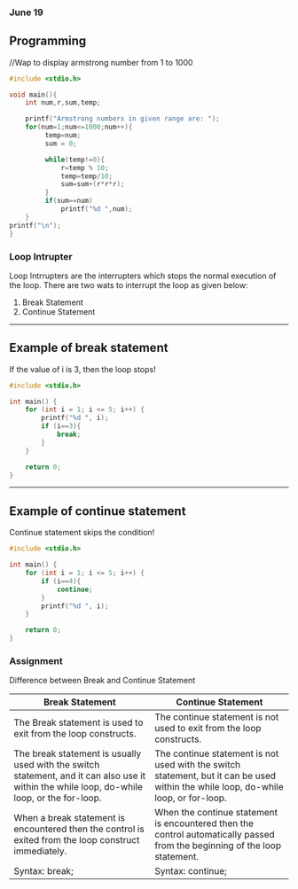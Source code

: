 ### June 19

## Programming

//Wap to display armstrong number from 1 to 1000

```c
#include <stdio.h>

void main(){
    int num,r,sum,temp;

    printf("Armstrong numbers in given range are: ");
    for(num=1;num<=1000;num++){
         temp=num;
         sum = 0;

         while(temp!=0){
             r=temp % 10;
             temp=temp/10;
             sum=sum+(r*r*r);
         }
         if(sum==num)
             printf("%d ",num);
    }
printf("\n");
} 
```

### Loop Intrupter

Loop Intrrupters are the interrupters which stops the normal execution of the loop. There are two wats to interrupt the loop as given below: 
1. Break Statement
1. Continue Statement

---
Example of break statement
-
If the value of i is 3, then the loop stops! 



```c
#include <stdio.h>

int main() {
    for (int i = 1; i <= 5; i++) {
        printf("%d ", i);
        if (i==3){
            break;
        }
    }

    return 0;
}
```

---
Example of continue statement
-
Continue statement skips the condition! 

```c
#include <stdio.h>

int main() {
    for (int i = 1; i <= 5; i++) {
        if (i==4){
            continue;
        }
        printf("%d ", i);
    }

    return 0;
}
```

### Assignment

Difference between Break and Continue Statement

|Break Statement| Continue Statement|
|---| ---|
|The Break statement is used to exit from the loop constructs.| The continue statement is not used to exit from the loop constructs.| 
|The break statement is usually used with the switch statement, and it can also use it within the while loop, do-while loop, or the for-loop.|The continue statement is not used with the switch statement, but it can be used within the while loop, do-while loop, or for-loop.| 
|When a break statement is encountered then the control is exited from the loop construct immediately.| When the continue statement is encountered then the control automatically passed from the beginning of the loop statement.|
| Syntax: break;| Syntax: continue;|